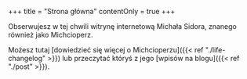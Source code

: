 +++
title = "Strona główna"
contentOnly = true
+++

Obserwujesz w tej chwili witrynę internetową Michała Sidora, znanego również jako Michcioperz.

Możesz tutaj [dowiedzieć się więcej o Michcioperzu]({{< ref "./life-changelog" >}}) lub przeczytać któryś z jego [wpisów na blogu]({{< ref "./post" >}}).
